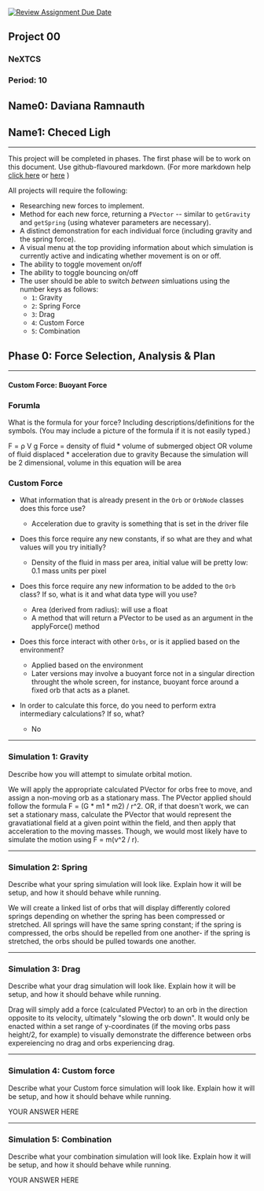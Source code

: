 [![Review Assignment Due Date](https://classroom.github.com/assets/deadline-readme-button-22041afd0340ce965d47ae6ef1cefeee28c7c493a6346c4f15d667ab976d596c.svg)](https://classroom.github.com/a/gbHItYk9)
## Project 00
### NeXTCS
### Period: 10
## Name0: Daviana Ramnauth
## Name1: Checed Ligh
---

This project will be completed in phases. The first phase will be to work on this document. Use github-flavoured markdown. (For more markdown help [click here](https://github.com/adam-p/markdown-here/wiki/Markdown-Cheatsheet) or [here](https://docs.github.com/en/get-started/writing-on-github/getting-started-with-writing-and-formatting-on-github/basic-writing-and-formatting-syntax) )

All projects will require the following:
- Researching new forces to implement.
- Method for each new force, returning a `PVector`  -- similar to `getGravity` and `getSpring` (using whatever parameters are necessary).
- A distinct demonstration for each individual force (including gravity and the spring force).
- A visual menu at the top providing information about which simulation is currently active and indicating whether movement is on or off.
- The ability to toggle movement on/off
- The ability to toggle bouncing on/off
- The user should be able to switch _between_ simluations using the number keys as follows:
  - `1`: Gravity
  - `2`: Spring Force
  - `3`: Drag
  - `4`: Custom Force
  - `5`: Combination


## Phase 0: Force Selection, Analysis & Plan
---------- 

#### Custom Force: Buoyant Force 

### Forumla
What is the formula for your force? Including descriptions/definitions for the symbols. (You may include a picture of the formula if it is not easily typed.)

F = ρ V g
Force = density of fluid * volume of submerged object OR volume of fluid displaced * acceleration due to gravity
Because the simulation will be 2 dimensional, volume in this equation will be area

### Custom Force
- What information that is already present in the `Orb` or `OrbNode` classes does this force use?
  - Acceleration due to gravity is something that is set in the driver file

- Does this force require any new constants, if so what are they and what values will you try initially?
  - Density of the fluid in mass per area, initial value will be pretty low: 0.1 mass units per pixel

- Does this force require any new information to be added to the `Orb` class? If so, what is it and what data type will you use?
  - Area (derived from radius): will use a float
  - A method that will return a PVector to be used as an argument in the applyForce() method

- Does this force interact with other `Orbs`, or is it applied based on the environment?
  - Applied based on the environment
  - Later versions may involve a buoyant force not in a singular direction throught the whole screen, for instance, buoyant force around a fixed orb that acts as a planet.

- In order to calculate this force, do you need to perform extra intermediary calculations? If so, what?
  - No

--- 

### Simulation 1: Gravity
Describe how you will attempt to simulate orbital motion.

We will apply the appropriate calculated PVector for orbs free to move, and assign a non-moving orb as a stationary mass. The PVector applied should follow the formula F = (G * m1 * m2) / r^2. OR, if that doesn't work, we can set a stationary mass, calculate the PVector that would represent the gravatiational field at a given point within the field, and then apply that acceleration to the moving masses. Though, we would most likely have to simulate the motion using F = m(v^2 / r).


--- 

### Simulation 2: Spring
Describe what your spring simulation will look like. Explain how it will be setup, and how it should behave while running.

We will create a linked list of orbs that will display differently colored springs depending on whether the spring has been compressed or stretched. All springs will have the same spring constant; if the spring is compressed, the orbs should be repelled from one another- if the spring is stretched, the orbs should be pulled towards one another. 

--- 

### Simulation 3: Drag
Describe what your drag simulation will look like. Explain how it will be setup, and how it should behave while running.

Drag will simply add a force (calculated PVector) to an orb in the direction opposite to its velocity, ultimately "slowing the orb down". It would only be enacted within a set range of y-coordinates (if the moving orbs pass height/2, for example) to visually demonstrate the difference between orbs expereiencing no drag and orbs experiencing drag. 

--- 

### Simulation 4: Custom force
Describe what your Custom force simulation will look like. Explain how it will be setup, and how it should behave while running.

YOUR ANSWER HERE

--- 

### Simulation 5: Combination
Describe what your combination simulation will look like. Explain how it will be setup, and how it should behave while running.

YOUR ANSWER HERE

